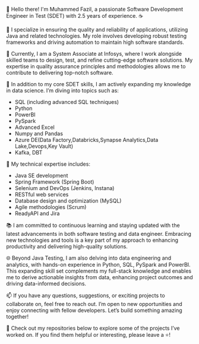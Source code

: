 👋 Hello there! I'm Muhammed Fazil, a passionate Software Development Engineer in Test (SDET) with 2.5 years of experience. ☕️

🚀 I specialize in ensuring the quality and reliability of applications, utilizing Java and related technologies. My role involves developing robust testing frameworks and driving automation to maintain high software standards.

💼 Currently, I am a System Associate at Infosys, where I work alongside skilled teams to design, test, and refine cutting-edge software solutions. My expertise in quality assurance principles and methodologies allows me to contribute to delivering top-notch software.

🌟 In addition to my core SDET skills, I am actively expanding my knowledge in data science. I’m diving into topics such as:
   - SQL (including advanced SQL techniques)
   - Python
   - PowerBI
   - PySpark
   - Advanced Excel
   - Numpy and Pandas
   - Azure DE(Data Factory,Databricks,Synapse Analytics,Data Lake,Devops,Key Vault)
   - Kafka, DBT

🔧 My technical expertise includes:
   - Java SE development
   - Spring Framework (Spring Boot)
   - Selenium and DevOps (Jenkins, Instana)
   - RESTful web services
   - Database design and optimization (MySQL)
   - Agile methodologies (Scrum)
   - ReadyAPI and Jira

📚 I am committed to continuous learning and staying updated with the latest advancements in both software testing and data engineer. Embracing new technologies and tools is a key part of my approach to enhancing productivity and delivering high-quality solutions.

🌐 Beyond Java Testing, I am also delving into data engineering and analytics, with hands-on experience in Python, SQL, PySpark and PowerBI. This expanding skill set complements my full-stack knowledge and enables me to derive actionable insights from data, enhancing project outcomes and driving data-informed decisions.

📫 If you have any questions, suggestions, or exciting projects to collaborate on, feel free to reach out. I’m open to new opportunities and enjoy connecting with fellow developers. Let’s build something amazing together!

🌟 Check out my repositories below to explore some of the projects I’ve worked on. If you find them helpful or interesting, please leave a ⭐️!
